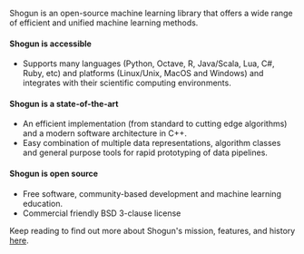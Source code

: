 Shogun is an open-source machine learning library that offers a wide range of efficient and unified machine learning methods.

#### Shogun is accessible

* Supports many languages (Python, Octave, R, Java/Scala, Lua, C#, Ruby, etc) and platforms (Linux/Unix, MacOS and Windows) and integrates with their scientific computing environments.

#### Shogun is a state-of-the-art

* An efficient implementation (from standard to cutting edge algorithms) and a modern software architecture in C++.
* Easy combination of multiple data representations, algorithm classes and general purpose tools for rapid prototyping of data pipelines.

#### Shogun is open source

* Free software, community-based development and machine learning education.
* Commercial friendly BSD 3-clause license

Keep reading to find out more about Shogun's mission, features, and history [here](http://shogun.ml/mission).
